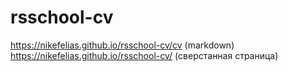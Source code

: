 # rsschool-cv
https://nikefelias.github.io/rsschool-cv/cv (markdown)
https://nikefelias.github.io/rsschool-cv/ (сверстанная страница)
